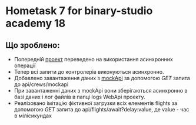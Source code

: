 # Hometask 7 for binary-studio academy 18 

## Що зроблено:
* Попередній [проект](https://github.com/VoBilyk/Lesson6_AirportTest) переведено на використання асинхронних операції
* Тепер всі запити до контролерів виконуються асинхронно.
* Добавлено завантаження даних з [mockApi](http://5b128555d50a5c0014ef1204.mockapi.io/crew) за допомогою _GET_ запита до api/crews/mockapi
* При завантаженні даних з mockApi вони зберігаються асинхронно в базі даних і лог файлів в папці logs WebApi проекту.
* Реалізовано імітацію фіктивної загрузки всіх елементів flights за допомогою _GET_ запита до api/flights/await?delay:value, де value - час в мілісикундах 
